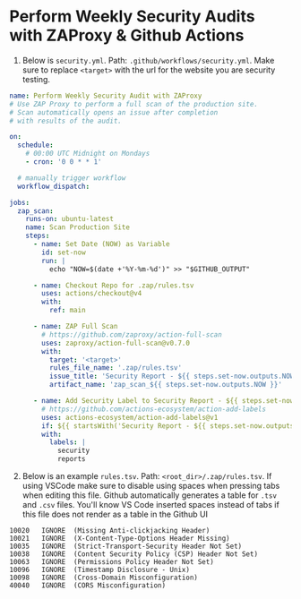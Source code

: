 # Perform Weekly Security Audits with ZAProxy & Github Actions

1. Below is `security.yml`. Path: `.github/workflows/security.yml`. Make sure to replace `<target>` with the url for the website you are security testing.

```.yml
name: Perform Weekly Security Audit with ZAProxy
# Use ZAP Proxy to perform a full scan of the production site.
# Scan automatically opens an issue after completion
# with results of the audit.

on:
  schedule:
    # 00:00 UTC Midnight on Mondays
    - cron: '0 0 * * 1'

  # manually trigger workflow
  workflow_dispatch:

jobs:
  zap_scan:
    runs-on: ubuntu-latest
    name: Scan Production Site
    steps:
      - name: Set Date (NOW) as Variable
        id: set-now
        run: |
          echo "NOW=$(date +'%Y-%m-%d')" >> "$GITHUB_OUTPUT"

      - name: Checkout Repo for .zap/rules.tsv
        uses: actions/checkout@v4
        with:
          ref: main

      - name: ZAP Full Scan
        # https://github.com/zaproxy/action-full-scan
        uses: zaproxy/action-full-scan@v0.7.0
        with:
          target: '<target>'
          rules_file_name: '.zap/rules.tsv'
          issue_title: 'Security Report - ${{ steps.set-now.outputs.NOW }}'
          artifact_name: 'zap_scan_${{ steps.set-now.outputs.NOW }}'

      - name: Add Security Label to Security Report - ${{ steps.set-now.outputs.NOW }}
        # https://github.com/actions-ecosystem/action-add-labels
        uses: actions-ecosystem/action-add-labels@v1
        if: ${{ startsWith('Security Report - ${{ steps.set-now.outputs.NOW }}', '/add-labels')}}
        with:
          labels: |
            security
            reports
```

2. Below is an example `rules.tsv`. Path: `<root_dir>/.zap/rules.tsv`. If using VSCode make sure to disable using spaces when pressing tabs when editing this file. Github automatically generates a table for `.tsv` and `.csv` files. You'll know VS Code inserted spaces instead of tabs if this file does not render as a table in the Github UI

```.tsv
10020	IGNORE	(Missing Anti-clickjacking Header)
10021	IGNORE	(X-Content-Type-Options Header Missing)
10035	IGNORE	(Strict-Transport-Security Header Not Set)
10038	IGNORE	(Content Security Policy (CSP) Header Not Set)
10063	IGNORE	(Permissions Policy Header Not Set)
10096	IGNORE	(Timestamp Disclosure - Unix)
10098	IGNORE	(Cross-Domain Misconfiguration)
40040	IGNORE	(CORS Misconfiguration)
```